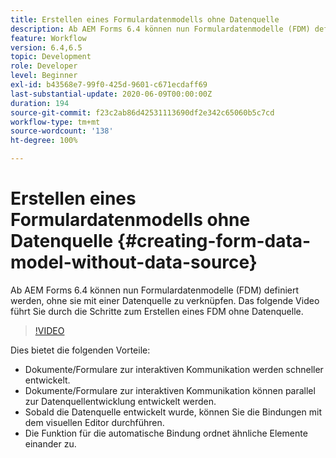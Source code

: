 ```yaml
---
title: Erstellen eines Formulardatenmodells ohne Datenquelle
description: Ab AEM Forms 6.4 können nun Formulardatenmodelle (FDM) definiert werden, ohne sie mit einer Datenquelle zu verknüpfen. Das folgende Video führt Sie durch die Schritte zum Erstellen eines FDM ohne Datenquelle.
feature: Workflow
version: 6.4,6.5
topic: Development
role: Developer
level: Beginner
exl-id: b43568e7-99f0-425d-9601-c671ecdaff69
last-substantial-update: 2020-06-09T00:00:00Z
duration: 194
source-git-commit: f23c2ab86d42531113690df2e342c65060b5c7cd
workflow-type: tm+mt
source-wordcount: '138'
ht-degree: 100%

---
```


# Erstellen eines Formulardatenmodells ohne Datenquelle {#creating-form-data-model-without-data-source}

Ab AEM Forms 6.4 können nun Formulardatenmodelle (FDM) definiert werden, ohne sie mit einer Datenquelle zu verknüpfen. Das folgende Video führt Sie durch die Schritte zum Erstellen eines FDM ohne Datenquelle.

>[!VIDEO](https://video.tv.adobe.com/v/21414?quality=12&learn=on)

Dies bietet die folgenden Vorteile:

* Dokumente/Formulare zur interaktiven Kommunikation werden schneller entwickelt.
* Dokumente/Formulare zur interaktiven Kommunikation können parallel zur Datenquellentwicklung entwickelt werden.
* Sobald die Datenquelle entwickelt wurde, können Sie die Bindungen mit dem visuellen Editor durchführen.
* Die Funktion für die automatische Bindung ordnet ähnliche Elemente einander zu.
